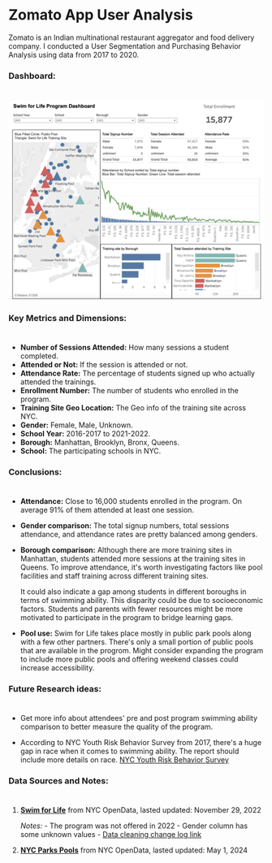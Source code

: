# Zomato App User Analysis

Zomato is an Indian multinational restaurant aggregator and food delivery company. I conducted a User Segmentation and Purchasing Behavior Analysis using data from 2017 to 2020.


### Dashboard:
#

![Alt text](https://github.com/Szhmw/My_Data_Projects/blob/6da5034f8a3292cacf5716a4fe6dc5268cf03688/NYC%20Swim%20for%20Life%20Program%20Analysis/dashboard.png)

### Key Metrics and Dimensions:
#
- **Number of Sessions Attended:** How many sessions a student completed.
- **Attended or Not:** If the session is attended or not.
- **Attendance Rate:** The percentage of students signed up who actually attended the trainings.
- **Enrollment Number:** The number of students who enrolled in the program.
- **Training Site Geo Location:** The Geo info of the training site across NYC.
- **Gender:** Female, Male, Unknown.
- **School Year:** 2016-2017 to 2021-2022.
- **Borough:** Manhattan, Brooklyn, Bronx, Queens.
- **School:** The participating schools in NYC.

### Conclusions:
#

- **Attendance:** Close to 16,000 students enrolled in the program. On average 91% of them attended at least one session. 

- **Gender comparison:** The total signup numbers, total sessions attendance, and attendance rates are pretty balanced among genders.

- **Borough comparison:** Although there are more training sites in Manhattan, students attended more sessions at the training sites in Queens. 
    To improve attendance, it's worth investigating factors like pool facilities and staff training across different training sites.

    It could also indicate a gap among students in different boroughs in terms of swimming ability. This disparity could be due to socioeconomic factors. Students and parents with fewer resources might be more motivated to participate in the program to bridge learning gaps.

- **Pool use:** Swim for Life takes place mostly in public park pools along with a few other partners. There's only a small portion of public pools that are available in the progrom. Might consider expanding the program to include more public pools and offering weekend classes could increase accessibility.

### Future Research ideas:
#

- Get more info about attendees' pre and post program swimming ability comparison to better measure the quality of the program.

- According to NYC Youth Risk Behavior Survey from 2017, there's a huge gap in race when it comes to swimming ability. The report should include more details on race. [NYC Youth Risk Behavior Survey](https://a816-health.nyc.gov/hdi/epiquery/visualizations?PageType=ts&PopulationSource=YRBS&Topic=5&Subtopic=35&DisplayViz=Main&MainDashboard=View%20Indicator%20Quick%20Look&MainCustomView=https%3A%2F%2Fa816-healthtableau.nyc.gov%2Ft%2FHDI-EPIQUERY%2Fviews%2FHDISurveyModules_YRBS%2FViewIndicatorQuickLook%2FHDI_Publicprdsvc%2Fcv1658417047751PS&SAIDashboard=See%20Available%20Indicators&SAICustomView=https%3A%2F%2Fa816-healthtableau.nyc.gov%2Ft%2FHDI-EPIQUERY%2Fviews%2FHDISurveyModules_YRBS_SAIOnly%2FSeeAvailableIndicators%2FHDI_Publicprdsvc%2Fcv1658417047751SAIPS)

### Data Sources and Notes:
#
1. [**Swim for Life**](https://data.cityofnewyork.us/Recreation/Swim-for-Life/mtt6-ywt4/about_data)
from NYC OpenData, lasted updated: November 29, 2022

      _Notes:_
          - The program was not offered in 2022
          - Gender column has some unknown values
          - [Data cleaning change log link](https://github.com/Szhmw/My_Data_Projects/blob/81d2baa9b6ce123447d6b5c4e5ffe54d3b7c23ab/NYC%20Swim%20for%20Life%20Program%20Analysis/Change%20Log.md)

2. [**NYC Parks Pools**](https://data.cityofnewyork.us/Recreation/NYC-Parks-Pools/y5rm-wagw/about_data)
from NYC OpenData, lasted updated: May 1, 2024



